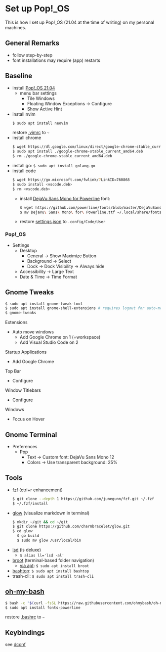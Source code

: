 # Set up Pop!_OS

This is how I set up Pop!_OS (21.04 at the time of writing) on my personal machines.

## General Remarks

- follow step-by-step
- font installations may require (app) restarts

## Baseline

- install [Pop!_OS 21.04](https://pop.system76.com/)
  - menu bar settings
    - Tile Windows
    - Floating Window Exceptions -> Configure
    - Show Active Hint
- install nvim
  ```bash
  $ sudo apt install neovim
  ```
  restore [.vimrc](.vimrc) to `~`
- install chrome
  ```bash
  $ wget https://dl.google.com/linux/direct/google-chrome-stable_current_amd64.deb
  $ sudo apt install ./google-chrome-stable_current_amd64.deb
  $ rm ./google-chrome-stable_current_amd64.deb
  ```
- install go: `$ sudo apt install golang-go`
- install code
  ```bash
  $ wget https://go.microsoft.com/fwlink/?LinkID=760868
  $ sudo install <vscode.deb>
  $ rm <vscode.deb>
  ```
  - install [DejaVu Sans Mono for Powerline](https://stackoverflow.com/questions/64036536/strange-characters-for-ohmyz-in-vscode) font:
    ```bash
    $ wget https://github.com/powerline/fonts/blob/master/DejaVuSansMono/DejaVu%20Sans%20Mono%20for%20Powerline.ttf
    $ mv DejaVu\ Sans\ Mono\ for\ Powerline.ttf ~/.local/share/fonts/
    ```
  - restore [settings.json](.config/Code/User/settings.json) to `.config/Code/User`

### Pop!_OS

- Settings
  - Desktop
    - General -> Show Maximize Button
    - Background -> Select
    - Dock -> Dock Visibility -> Always hide
  - Accessibility -> Large Text
  - Date & Time -> Time Format

## Gnome Tweaks

```bash
$ sudo apt install gnome-tweak-tool
$ sudo apt install gnome-shell-extensions # requires logout for auto-move-windows to become available, see below
$ gnome-tweaks
```

Extensions
- Auto move windows
  - Add Google Chrome on 1 (=workspace)
  - Add Visual Studio Code on 2

Startup Applications
- Add Google Chrome

Top Bar
- Configure

Window Titlebars
- Configure

Windows
- Focus on Hover

## Gnome Terminal

- Preferences
  - Pop
    - Text -> Custom font: DejaVu Sans Mono 12
    - Colors -> Use transparent background: 25%

## Tools

- [fzf](https://github.com/junegunn/fzf) (ctrl+r enhancement)
  ```bash
  $ git clone --depth 1 https://github.com/junegunn/fzf.git ~/.fzf
  $ ~/.fzf/install
  ```
- [glow](https://github.com/charmbracelet/glow) (visualize markdown in terminal)
  ```bash
  $ mkdir ~/git && cd ~/git
  $ git clone https://github.com/charmbracelet/glow.git
  $ cd glow
	$ go build
 	$ sudo mv glow /usr/local/bin
  ```
- [lsd](https://github.com/Peltoche/lsd#installation) (ls deluxe)
	- `$ alias ll='lsd -al'`
- [broot](https://github.com/Canop/broot) (terminal-based folder navigation)
    - [via apt](https://packages.azlux.fr/): `$ sudo apt install broot`
- [bashtop](https://github.com/aristocratos/bashtop): `$ sudo apt install bashtop`
- trash-cli: `$ sudo apt install trash-cli`

## [oh-my-bash](https://github.com/ohmybash/oh-my-bash)

```bash
$ bash -c "$(curl -fsSL https://raw.githubusercontent.com/ohmybash/oh-my-bash/master/tools/install.sh)"
$ sudo apt install fonts-powerline
```

restore [.bashrc](.bashrc) to `~`

## Keybindings

see [dconf](.config/dconf/user.conf)
